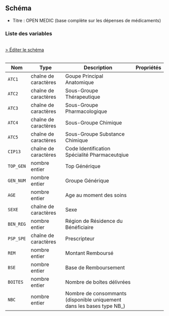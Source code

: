 ## Schéma

- Titre : OPEN MEDIC (base complète sur les dépenses de médicaments)

### Liste des variables
<br />
<div>
    <a href="https://gitlab.com/healthdatahub/schema-snds/edit/master/schemas/OPEN_DATA/OPEN_MEDIC.json"  
    arget="_blank" rel="noopener noreferrer">> Éditer le schéma</a>
    <OutboundLink />
</div>
<br />

Nom|Type|Description|Propriétés
-|-|-|-
`ATC1`|chaîne de caractères|Goupe Principal Anatomique||
`ATC2`|chaîne de caractères|Sous-Groupe Thérapeutique ||
`ATC3`|chaîne de caractères|Sous-Groupe Pharmacologique||
`ATC4`|chaîne de caractères|Sous-Groupe Chimique||
`ATC5`|chaîne de caractères|Sous-Groupe Substance Chimique||
`CIP13`|chaîne de caractères|Code Identification Spécialité Pharmaceutqiue||
`TOP_GEN`|nombre entier|Top Générique||
`GEN_NUM`|nombre entier|Groupe Générique||
`AGE`|nombre entier|Age au moment des soins||
`SEXE`|chaîne de caractères|Sexe||
`BEN_REG`|nombre entier|Région de Résidence du Bénéficiaire||
`PSP_SPE`|chaîne de caractères|Prescripteur||
`REM`|nombre entier|Montant Remboursé||
`BSE`|nombre entier|Base de Remboursement||
`BOITES`|nombre entier|Nombre de boîtes délivrées||
`NBC`|nombre entier|Nombre de consommants (disponible uniquement dans les bases type NB_)||

